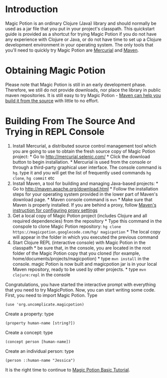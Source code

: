 
# Introduction #

Magic Potion is an ordinary Clojure (Java) library and should normally be used as a jar file that you put in your project's classpath. This quickstart guide is provided as a shortcut for trying Magic Potion if you do not have any experience with Clojure or Java, or do not have time to set up a Clojure development environment in your operating system.
The only tools that you'll need to quickly try Magic Potion are
[Mercurial](http://mercurial.selenic.com/) and [Maven](http://maven.apache.org).

# Obtaining Magic Potion #
Please note that Magic Potion is still in an early development phase. Therefore, we still do not provide downloads, nor place the library in public maven repositories. It is still easy to try Magic Potion - [Maven can help you build it from the source](Quickstart#Maven.md) with little to no effort.

# Building From The Source And Trying in REPL Console #

  1. Install Mercurial, a distributed source control management tool which you are going to use to obtain the fresh source copy of Magic Potion project:
    * Go to http://mercurial.selenic.com/
    * Click the download button to begin installation.
    * Mercurial is used from the console or through a third-party graphical user interface. The console command is `hg`. type it and you will get the list of frequently used commands `hg clone`, `hg commit` etc
  1. Install Maven, a tool for building and managing Java-based projects:
    * Go to http://maven.apache.org/download.html
    * Follow the installation steps for your operating system provided in the lower part of Maven's download page.
    * Maven console command is `mvn`
    * Make sure that Maven is properly installed. If you are behind a proxy, follow [Maven's instruction for configuring proxy settings](http://maven.apache.org/guides/mini/guide-proxies.html)
  1. Get a local copy of Magic Potion project (includes Clojure and all required dependencies) from the repository
    * Type this command in the conspole to clone Magic Potion repository: `hg clone https://magicpotion.googlecode.com/hg/ magicpotion`
    * The local copy will appear in the folder in which you executed the previous command
  1. Start Clojure REPL (interactive console) with Magic Potion in the classpath
    * be sure that, in the console, you are located in the root folder of the Magic Potion copy that you cloned (for example, home/documents/projects/magicpotion)
    * type `mvn install` in the console. magic Potion is now built and magicpotion jar is in your local Maven repository, ready to be used by other projects.
    * type `mvn clojure:repl` in the console

Congratulations, you have started the interactive prompt with everything that you need to try MagicPotion. Now, you can start writing some code.
First, you need to import Magic Potion. Type
```
(use 'org.uncomplicate.magicpotion)
```

Create a property: type

```
(property human-name [string?])
```

Create a concept: type

```
(concept person [human-name])
```

Create an individual person: type

```
(person ::human-name "Jessica")
```

It is the right time to continue to [Magic Potion Basic Tutorial](BasicTutorial.md).